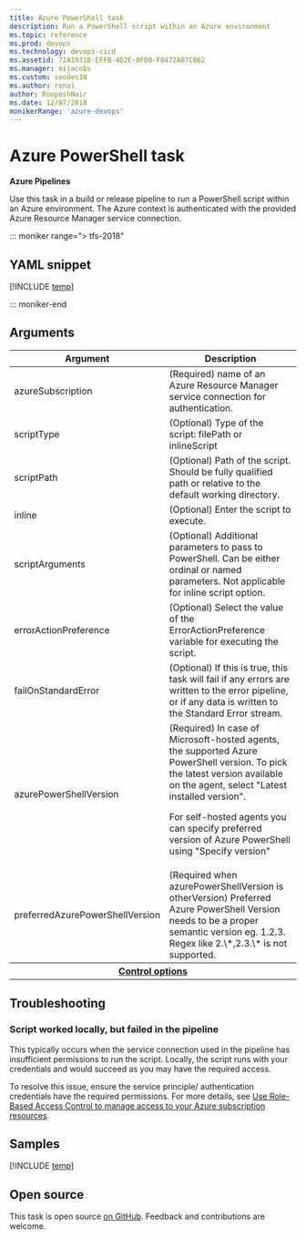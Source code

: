 ```yaml
---
title: Azure PowerShell task
description: Run a PowerShell script within an Azure environment
ms.topic: reference
ms.prod: devops
ms.technology: devops-cicd
ms.assetid: 72A1931B-EFFB-4D2E-8FD8-F8472A07CB62
ms.manager: mijacobs
ms.custom: seodec18
ms.author: ronai
author: RoopeshNair
ms.date: 12/07/2018
monikerRange: 'azure-devops'
---
```


# Azure PowerShell task

**Azure Pipelines**

Use this task in a build or release pipeline to run a PowerShell script within an Azure environment. The Azure context is authenticated with the provided Azure Resource Manager service connection.

::: moniker range="> tfs-2018"

## YAML snippet

[!INCLUDE [temp](../_shared/yaml/AzurePowerShellV4.md)]

::: moniker-end

## Arguments

<table><thead><tr><th>Argument</th><th>Description</th></tr></thead>
<tr><td>azureSubscription</td><td>(Required) name of an Azure Resource Manager service connection for authentication.</td></tr>
<tr><td>scriptType</td><td>(Optional) Type of the script: filePath or inlineScript</td></tr>
<tr><td>scriptPath</td><td>(Optional) Path of the script. Should be fully qualified path or relative to the default working directory.</td></tr>
<tr><td>inline</td><td>(Optional) Enter the script to execute.</td></tr>
<tr><td>scriptArguments</td><td>(Optional) Additional parameters to pass to PowerShell.  Can be either ordinal or named parameters. Not applicable for inline script option.</td></tr>
<tr><td>errorActionPreference</td><td>(Optional) Select the value of the ErrorActionPreference variable for executing the script.</td></tr>
<tr><td>failOnStandardError</td><td>(Optional) If this is true, this task will fail if any errors are written to the error pipeline, or if any data is written to the Standard Error stream.</td></tr>
<tr><td>azurePowerShellVersion</td><td>(Required) In case of Microsoft-hosted agents, the supported Azure PowerShell version.
To pick the latest version available on the agent, select "Latest installed version".

For self-hosted agents you can specify preferred version of Azure PowerShell using "Specify version"</td></tr>
<tr><td>preferredAzurePowerShellVersion</td><td>(Required when azurePowerShellVersion is otherVersion) Preferred Azure PowerShell Version needs to be a proper semantic version eg. 1.2.3. Regex like 2.\*,2.3.\* is not supported.</td></tr>

<tr>
<th style="text-align: center" colspan="2"><a href="~/pipelines/process/tasks.md#controloptions" data-raw-source="[Control options](../../process/tasks.md#controloptions)">Control options</a></th>
</tr>

</table>

## Troubleshooting
### Script worked locally, but failed in the pipeline

This typically occurs when the service connection used in the pipeline has insufficient permissions to run the script. Locally, the script runs with your credentials and would succeed as you may have the required access.

To resolve this issue, ensure the service principle/ authentication credentials have the required permissions. For more details, see 
   [Use Role-Based Access Control to manage access to your Azure subscription resources](/azure/role-based-access-control/role-assignments-portal).

## Samples

[!INCLUDE [temp](../_shared/yaml/AzurePowerShellV4Sample.md)]

## Open source

This task is open source [on GitHub](https://github.com/Microsoft/azure-pipelines-tasks). Feedback and contributions are welcome.
